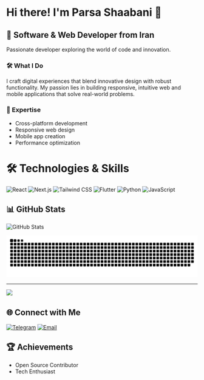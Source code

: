 # Hi there! I'm Parsa Shaabani 👋

## 🚀 Software & Web Developer from Iran
Passionate developer exploring the world of code and innovation.

### 🛠️ What I Do
I craft digital experiences that blend innovative design with robust functionality. My passion lies in building responsive, intuitive web and mobile applications that solve real-world problems.

### 🌟 Expertise
- Cross-platform development
- Responsive web design
- Mobile app creation
- Performance optimization

# 🛠️ Technologies & Skills
![React](https://img.shields.io/badge/-React-61DAFB?style=flat-square&logo=react&logoColor=black)
![Next.js](https://img.shields.io/badge/-Next.js-000000?style=flat-square&logo=nextdotjs&logoColor=white)
![Tailwind CSS](https://img.shields.io/badge/-Tailwind%20CSS-38B2AC?style=flat-square&logo=tailwind-css&logoColor=white)
![Flutter](https://img.shields.io/badge/-Flutter-02569B?style=flat-square&logo=flutter&logoColor=white)
![Python](https://img.shields.io/badge/-Python-3776AB?style=flat-square&logo=python&logoColor=white)
![JavaScript](https://img.shields.io/badge/-JavaScript-F7DF1E?style=flat-square&logo=javascript&logoColor=black)


## 📊 GitHub Stats
![GitHub Stats](https://github-readme-stats.vercel.app/api?username=ParsaProg&show_icons=true&theme=radical)

<picture>
  <source
    media="(prefers-color-scheme: dark)"
    srcset="https://raw.githubusercontent.com/platane/snk/output/github-contribution-grid-snake-dark.svg"
  />
  <source
    media="(prefers-color-scheme: light)"
    srcset="https://raw.githubusercontent.com/platane/snk/output/github-contribution-grid-snake.svg"
  />
  <img
    alt="github contribution grid snake animation"
    src="https://raw.githubusercontent.com/platane/snk/output/github-contribution-grid-snake.svg"
  />
</picture>

---
[![](https://visitcount.itsvg.in/api?id=ParsaProg&icon=0&color=3)](https://visitcount.itsvg.in)

## 🌐 Connect with Me
[![Telegram](https://img.shields.io/badge/Telegram-@Parsa__Shaabani-blue?style=flat-square&logo=telegram)](https://t.me/Parsa_Shaabani)
[![Email](https://img.shields.io/badge/Email-parsashaabani3@gmail.com-red?style=flat-square&logo=gmail)](mailto:parsashaabani3@gmail.com)

## 🏆 Achievements
- Open Source Contributor
- Tech Enthusiast
